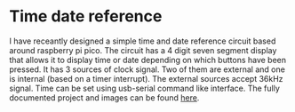 # Time date reference

I have receantly designed a simple time and date reference circuit based around raspberry pi pico. The circuit has a 4 digit seven segment display that allows it to display time or date depending on which buttons have been pressed. It has 3 sources of clock signal. Two of them are external and one is internal (based on a timer interrupt). The external sources accept 36kHz signal. Time can be set using usb-serial command like interface. The fully documented project and images can be found [here](https://github.com/m1cha1s/clock_and_time_reference).